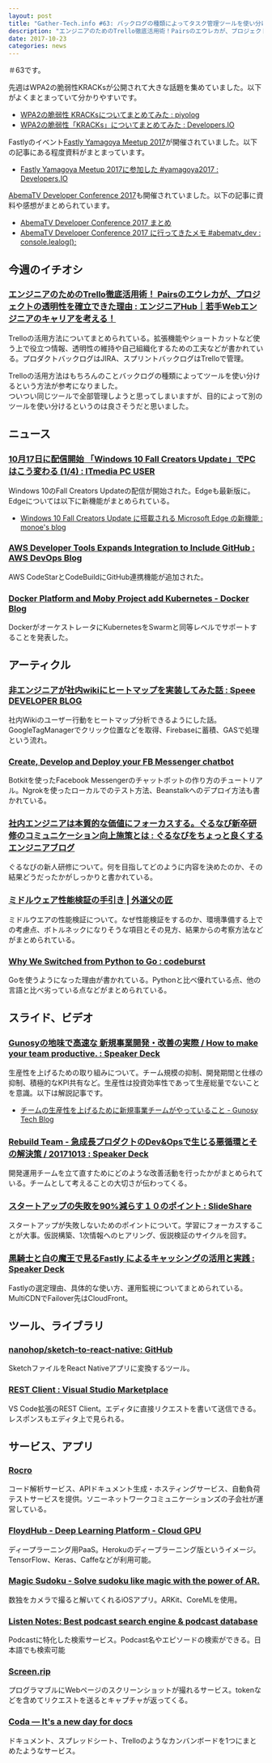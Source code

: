 ```yaml
---
layout: post
title: "Gather-Tech.info #63: バックログの種類によってタスク管理ツールを使い分ける"
description: "エンジニアのためのTrello徹底活用術！Pairsのエウレカが、プロジェクトの透明性を確立できた理由、Gunosyの地味で高速な 新規事業開発・改善の実際 など"
date: 2017-10-23
categories: news
---
```


＃63です。

先週はWPA2の脆弱性KRACKsが公開されて大きな話題を集めていました。以下がよくまとまっていて分かりやすいです。

- [WPA2の脆弱性 KRACKsについてまとめてみた : piyolog](http://d.hatena.ne.jp/Kango/20171016/1488907259)
- [WPA2の脆弱性「KRACKs」についてまとめてみた : Developers.IO](https://dev.classmethod.jp/security/wpa2-vulnerability-krack/)

Fastlyのイベント[Fastly Yamagoya Meetup 2017](https://techplay.jp/event/633461)が開催されていました。以下の記事にある程度資料がまとまっています。

- [Fastly Yamagoya Meetup 2017に参加した #yamagoya2017 : Developers.IO](https://dev.classmethod.jp/cloud/fastly-yamagoya-meetup-2017/)

[AbemaTV Developer Conference 2017](http://developer.abema.io/2017/)も開催されていました。以下の記事に資料や感想がまとめられています。

- [AbemaTV Developer Conference 2017 まとめ](https://developers.cyberagent.co.jp/blog/archives/11414/)
- [AbemaTV Developer Conference 2017 に行ってきたメモ #abematv_dev : console.lealog();](http://lealog.hateblo.jp/entry/2017/10/21/183656)

## 今週のイチオシ

### [エンジニアのためのTrello徹底活用術！ Pairsのエウレカが、プロジェクトの透明性を確立できた理由 : エンジニアHub｜若手Webエンジニアのキャリアを考える！](https://employment.en-japan.com/engineerhub/entry/2017/10/19/110000)

Trelloの活用方法についてまとめられている。拡張機能やショートカットなど使う上で役立つ情報、透明性の維持や自己組織化するための工夫などが書かれている。プロダクトバックログはJIRA、スプリントバックログはTrelloで管理。

Trelloの活用方法はもちろんのことバックログの種類によってツールを使い分けるという方法が参考になりました。  
ついつい同じツールで全部管理しようと思ってしまいますが、目的によって別のツールを使い分けるというのは良さそうだと思いました。

## ニュース

### [10月17日に配信開始 「Windows 10 Fall Creators Update」でPCはこう変わる (1/4) : ITmedia PC USER](http://www.itmedia.co.jp/pcuser/articles/1710/17/news045.html)

Windows 10のFall Creators Updateの配信が開始された。Edgeも最新版に。Edgeについては以下に新機能がまとめられている。

- [Windows 10 Fall Creators Update に搭載される Microsoft Edge の新機能 : monoe's blog](https://blogs.msdn.microsoft.com/osamum/2017/10/18/new-feature-of-msedge16/)

### [AWS Developer Tools Expands Integration to Include GitHub : AWS DevOps Blog](https://aws.amazon.com/jp/blogs/devops/aws-developer-tools-expands-integration-to-include-github/)

AWS CodeStarとCodeBuildにGitHub連携機能が追加された。

### [Docker Platform and Moby Project add Kubernetes - Docker Blog](https://blog.docker.com/2017/10/kubernetes-docker-platform-and-moby-project/)

DockerがオーケストレータにKubernetesをSwarmと同等レベルでサポートすることを発表した。

## アーティクル

### [非エンジニアが社内wikiにヒートマップを実装してみた話 : Speee DEVELOPER BLOG](http://tech.speee.jp/entry/2017/10/17/105500)

社内Wikiのユーザー行動をヒートマップ分析できるようにした話。GoogleTagManagerでクリック位置などを取得、Firebaseに蓄積、GASで処理という流れ。

### [Create, Develop and Deploy your FB Messenger chatbot](https://chatbotsmagazine.com/create-develop-and-deploy-your-fb-messenger-chatbot-974f6f65ad82)

Botkitを使ったFacebook Messengerのチャットボットの作り方のチュートリアル。Ngrokを使ったローカルでのテスト方法、Beanstalkへのデプロイ方法も書かれている。

### [社内エンジニアは本質的な価値にフォーカスする。ぐるなび新卒研修のコミュニケーション向上施策とは : ぐるなびをちょっと良くするエンジニアブログ](http://developers.gnavi.co.jp/entry/induction-course)

ぐるなびの新人研修について。何を目指してどのように内容を決めたのか、その結果どうだったかがしっかりと書かれている。

### [ミドルウェア性能検証の手引き | 外道父の匠](http://blog.father.gedow.net/2017/10/17/middleware-benchmark/#note04)

ミドルウエアの性能検証について。なぜ性能検証をするのか、環境準備する上での考慮点、ボトルネックになりそうな項目とその見方、結果からの考察方法などがまとめられている。

### [Why We Switched from Python to Go : codeburst](https://codeburst.io/why-we-switched-from-python-to-go-60c8fd2cb9a9)

Goを使うようになった理由が書かれている。Pythonと比べ優れている点、他の言語と比べ劣っている点などがまとめられている。

## スライド、ビデオ

### [Gunosyの地味で高速な 新規事業開発・改善の実際 / How to make your team productive. : Speaker Deck](https://speakerdeck.com/timakin/how-to-make-your-team-productive)

生産性を上げるための取り組みについて。チーム規模の抑制、開発期間と仕様の抑制、積極的なKPI共有など。生産性は投資効率性であって生産総量でないことを意識。以下は解説記事です。

- [チームの生産性を上げるために新規事業チームがやっていること - Gunosy Tech Blog](http://tech.gunosy.io/entry/productive-team)

### [Rebuild Team - 急成長プロダクトのDev&Opsで生じる悪循環とその解決策 / 20171013 : Speaker Deck](https://speakerdeck.com/yuzutas0/20171013)

開発運用チームを立て直すためにどのような改善活動を行ったかがまとめられている。チームとして考えることの大切さが伝わってくる。

### [スタートアップの失敗を90%減らす１０のポイント : SlideShare](https://www.slideshare.net/masatadokoro/90-80905369)

スタートアップが失敗しないためのポイントについて。学習にフォーカスすることが大事。仮説構築、1次情報へのヒアリング、仮説検証のサイクルを回す。

### [黒騎士と白の魔王で見るFastly によるキャッシングの活用と実践 : Speaker Deck](https://speakerdeck.com/guitarrapc/hei-qi-shi-tobai-falsemo-wang-dejian-rufastly-niyorukiyatusingufalsehuo-yong-toshi-jian)

Fastlyの選定理由、具体的な使い方、運用監視についてまとめられている。MultiCDNでFailover先はCloudFront。

## ツール、ライブラリ

### [nanohop/sketch-to-react-native: GitHub](https://github.com/nanohop/sketch-to-react-native)

SketchファイルをReact Nativeアプリに変換するツール。

### [REST Client : Visual Studio Marketplace](https://marketplace.visualstudio.com/items?itemName=humao.rest-client)

VS Code拡張のREST Client。エディタに直接リクエストを書いて送信できる。レスポンスもエディタ上で見られる。

## サービス、アプリ

### [Rocro](https://rocro.com/)

コード解析サービス、APIドキュメント生成・ホスティングサービス、自動負荷テストサービスを提供。ソニーネットワークコミュニケーションズの子会社が運営している。

### [FloydHub - Deep Learning Platform - Cloud GPU](https://www.floydhub.com/)

ディープラーニング用PaaS。Herokuのディープラーニング版というイメージ。TensorFlow、Keras、Caffeなどが利用可能。

### [Magic Sudoku - Solve sudoku like magic with the power of AR.](https://magicsudoku.com/)

数独をカメラで撮ると解いてくれるiOSアプリ。ARKit、CoreMLを使用。

### [Listen Notes: Best podcast search engine & podcast database](https://www.listennotes.com/)

Podcastに特化した検索サービス。Podcast名やエピソードの検索ができる。日本語でも検索可能

### [Screen.rip](https://screen.rip/)

プログラマブルにWebページのスクリーンショットが撮れるサービス。tokenなどを含めてリクエストを送るとキャプチャが返ってくる。

### [Coda — It's a new day for docs](https://coda.io/welcome)

ドキュメント、スプレッドシート、Trelloのようなカンバンボードを1つにまとめたようなサービス。
